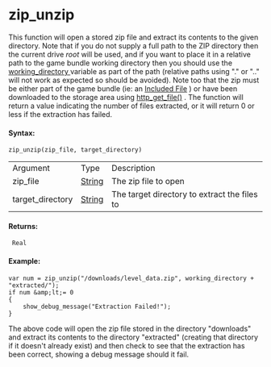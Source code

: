 # zip_unzip

This function will open a stored zip file and extract its contents to
the given directory. Note that if you do not supply a full path to the
ZIP directory then the current drive *root* will be used, and if you
want to place it in a relative path to the game bundle working directory
then you should use the [ working_directory
](../File_Directories/working_directory) variable as part of the
path (relative paths using "." or ".." will not work as expected so
should be avoided). Note too that the zip must be either part of the
game bundle (ie: an [Included
File](../../../../Settings/Included_Files) ) or have been downloaded
to the storage area using
[http_get_file()](../../Asynchronous_Functions/HTTP/http_get_file) .
The function will return a value indicating the number of files
extracted, or it will return 0 or less if the extraction has failed.

#### Syntax:

``` gml
zip_unzip(zip_file, target_directory)
```

|                  |                                                                           |                                              |
|------------------|---------------------------------------------------------------------------|----------------------------------------------|
| Argument         | Type                                                                      | Description                                  |
| zip_file         |  [String](../../../../../GameMaker_Language/GML_Overview/Data_Types)  | The zip file to open                         |
| target_directory |  [String](../../../../../GameMaker_Language/GML_Overview/Data_Types)  | The target directory to extract the files to |

#### Returns:

``` gml
 Real
```

#### Example:

``` gml
var num = zip_unzip("/downloads/level_data.zip", working_directory + "extracted/");
if num &amp;lt;= 0
{
    show_debug_message("Extraction Failed!");
}
```

The above code will open the zip file stored in the directory
"downloads" and extract its contents to the directory "extracted"
(creating that directory if it doesn't already exist) and then check to
see that the extraction has been correct, showing a debug message should
it fail.
